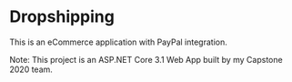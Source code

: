 # Dropshipping
This is an eCommerce application with PayPal integration.

Note: This project is an ASP.NET Core 3.1 Web App built by my Capstone 2020 team. 
